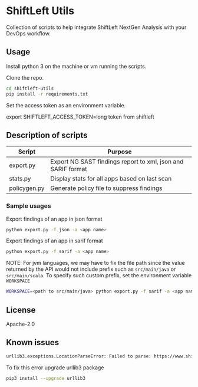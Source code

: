 # ShiftLeft Utils

Collection of scripts to help integrate ShiftLeft NextGen Analysis with your DevOps workflow.

## Usage

Install python 3 on the machine or vm running the scripts.

Clone the repo.

```bash
cd shiftleft-utils
pip install -r requirements.txt
```

Set the access token as an environment variable.

export SHIFTLEFT_ACCESS_TOKEN=long token from shiftleft

## Description of scripts

| Script       | Purpose                                                      |
| ------------ | ------------------------------------------------------------ |
| export.py    | Export NG SAST findings report to xml, json and SARIF format |
| stats.py     | Display stats for all apps based on last scan                |
| policygen.py | Generate policy file to suppress findings                    |

### Sample usages

Export findings of an app in json format

```bash
python export.py -f json -a <app name>
```

Export findings of an app in sarif format

```bash
python export.py -f sarif -a <app name>
```

NOTE: For jvm languages, we may have to fix the file path since the value returned by the API would not include prefix such as `src/main/java` or `src/main/scala`. To specify such custom prefix, set the environment variable `WORKSPACE`

```bash
WORKSPACE=<path to src/main/java> python export.py -f sarif -a <app name>
```

## License

Apache-2.0

## Known issues

```bash
urllib3.exceptions.LocationParseError: Failed to parse: https://www.shiftleft.io/api/v4/orgs/
```

To fix this error upgrade urllib3 package

```bash
pip3 install --upgrade urllib3
```
